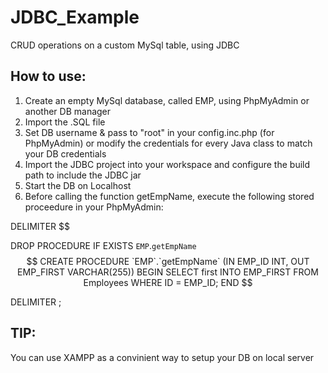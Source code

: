 # JDBC_Example
CRUD operations on a custom MySql table, using JDBC

## How to use:
1. Create an empty MySql database, called EMP, using PhpMyAdmin or another DB manager
2. Import the .SQL file
3. Set DB username & pass to "root" in your config.inc.php (for PhpMyAdmin) or modify the credentials for every Java class to match your DB credentials
4. Import the JDBC project into your workspace and configure the build path to include the JDBC jar
5. Start the DB on Localhost
6. Before calling the function getEmpName, execute the following stored proceedure in your PhpMyAdmin:

DELIMITER $$

DROP PROCEDURE IF EXISTS `EMP`.`getEmpName` $$
CREATE PROCEDURE `EMP`.`getEmpName` 
   (IN EMP_ID INT, OUT EMP_FIRST VARCHAR(255))
BEGIN
   SELECT first INTO EMP_FIRST
   FROM Employees
   WHERE ID = EMP_ID;
END $$

DELIMITER ;

## TIP:
You can use XAMPP as a convinient way to setup your DB on local server
